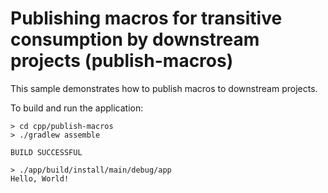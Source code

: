 # Publishing macros for transitive consumption by downstream projects (publish-macros)

This sample demonstrates how to publish macros to downstream projects.

To build and run the application:

```
> cd cpp/publish-macros
> ./gradlew assemble

BUILD SUCCESSFUL

> ./app/build/install/main/debug/app
Hello, World!
```